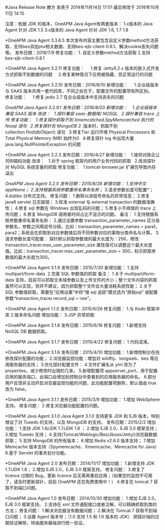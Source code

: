 #Java Release Note
滕方 发表于 2014年11月14日 17:01 最后修改于 2016年10月11日 14:15 

注意：依据 JDK 的版本，OneAPM Java Agent有两套版本：
1.x版本的 Java Agent 针对 JDK 1.5
3.x版本的 Java Agent 针对 JDK 1.6, 1.7 1.8

*OneAPM Java Agent 3.3.6.5
本次发布内容主要包含自定义参数method方法获取、支持bes添加jmx相关数据、支持bes-ejb-client-0.8.1、解决cookie丢失问题等。
发布日期：2018/7/9
修复功能：
    1. 自定义参数method方法获取
    2.支持 bes-ejb-client-0.8.1

*OneAPM Java Agent 3.2.11
修复功能：
    1.修复 Jetty9.2.x 版本的嵌入式开发方式抓取不到数据的问题
    2.修复某种情况下应用被隐藏，但正常运行的问题

*OneAPM Java Agent 3.2.10
发布日期：2016/8/10
新增功能：
    1.企业级版本与 SAAS 版本共用一套代码库，不同之处在于，配置文件的配置项有所区别。    
修复功能：
    1.修复 jedis 2.7 在企业级版本中支持丢失的问题

*OneAPM Java Agent 3.2.9.1
发布日期：2016/8/03
新增功能：
    1.企业级版本兼容 SAAS 版本
改进：
    1.探针兼容 saas-数据库/ NOSQL
    2.探针兼容 trace 上传
修复功能：
    1.修复探针抓取不到 Xmemcatched,SpyMemcatched 执行的 Nosql 语句
    2.修复探针在 MongoDB 2.* 版本时，抓取不到 collection.find(dbObject) 语句
    3.修复Tier 运行环境 Physical Processors 和 Total Physical Memory (MB) 始终为0
    4.修复探针 log 中出现大量 java.lang.NullPointerException 的问题

*OneAPM Java Agent 3.2.3
发布日期：2016/4/27
新增功能：
    1.提供对政企公司BI插码功能
改进：
    1.对于 spring 框架内的用户业务代码的抓取
    2.改进探针对 MySQL 系统变量的抓取
修复功能：
    1.tomcat-broswer.jar 扩展包导致内存溢出

*OneAPM Java Agent 3.2.0
发布日期：2015/8/28
新增功能：
    1.支持中文 appName；
	2.支持根据系统参数重命名事务名称*；
	3.请求参数长度可配置*；
	4.dubbo 分布式支持。
修复问题：
	1.删除以进程号命名的异常信息；
	2.修复 java8 servlet 日志报错；
	3.校准 external 与 external transaction 的数据准确性；
	4.修复 sql 参数在 Windows 出现乱码的问题；
	5.修复小于阀值的 trace 上传问题；
	6.修复 MongoDB 调用者时间占比不显示的问题。
备注：
	1.支持根据系统参数重命名事务名称：
	2.通过设置参数 transaction_parameter_names 区分各参数名，参数之间用逗号分隔，比如：transaction_parameter_names = para1， para2；系统会在抓取到对应参数值后将不同参数对应的事物分类命名与计算。
	3.请求参数长度可配置：
	探针默认抓取参数值的最大长度为：256，修改 transaction_tracer.max_user_parameter_size 属性值可以调整这个最大长度值。比如：transaction_tracer.max_user_parameter_size = 300，标示抓取参数值的最大长度为300。

*OneAPM Java Agent 3.1.9
发布日期：2015/7/30
新增功能：
	1.支持 multipart/form-data 
	2.完善 SQL 参数值的抓取
备注：
	1.关于 multipart/form-data 支持，目前可以抓取文本域参数以及上传文件的大小；整个文件内容的抓取虽然可以实现，但并不建议，因为抓取整个文件会大量消耗系统性能；
	2.关于 SQL 参数值抓取，需要在“应用设置”中将“慢 sql 追踪”模式选为“原始sql” 或配置参数“transaction_tracer.record_sql = raw”。

*OneAPM Java Agent 1.1.0
发布日期：2015/6/26
修复问题：
	1.与 Kodo 框架冲突
	2.版本命名问题
增加功能：
	3.JSP 异常抓取

*OneAPM Java Agent 3.1.8
发布日期：2015/6/18
修复问题：
	1.新增支持 NoSQL DB 数据抓取。

*OneAPM Java Agent 3.1.7
发布日期：2015/4/22
修复问题：
	1.代码混淆。

*OneAPM Java Agent 3.1.6
发布日期：2015/4/10
增加功能：
	1.新增控制台在线修改探针配置的功能；
	2.浏览器监控功能：增加对 wildfly、tongweb、bes 等应用服务器的支持；
	3.优化探针配置文件：
	4.文件扩展名从 yml 改为了 properties，减少修改时出错的几率。
	5.新增配置项 appserver_port，用于配置应用的服务端口，此端口会增加到控制台中查看到的应用服务器的命名。
	6.部分用户反馈非主动开启浏览器监控功能的问题，此功能配置项删除，默认值由 true 改为 false。

*OneAPM Java Agent 3.1.1
发布日期：2015/3/9
增加功能：
	1.增加 WebSphere 支持。
修复问题：
	2.修复浏览器功能配置的问题。

*OneAPM Java Agent 3.1.0
Java Agent 3.1.0 支持更多 JDK 和 EJB 版本，特别增设了对 Tuxedo 的支持，以及 MongoDB 的支持。
发布日期：2015/2/2
增加功能：
	1.支持 JDK 1.6/JDK 1.7/JDK 1.8 ；
	2.增加 EJB 2.0，EJB 3.0 框架支持；
	3.增加 Tuxedo 支持；
	4.支持(Tomcat/Weblogic/Bes/Jboss/Jetty/)浏览器数据抓取；
	5.支持 MongoDB 的所有版本；
	6.增加 Redis v2.6.0 版本支持；
	7.增加 Memcache 版本支持（Spymemcache、Xmemcache、Memcache for Java）
	8.基于 Servlet 的事务划分功能。

*OneAPM Java Agent 2.0
发布日期：2014/11/17
增加功能：
	1.新增支持 JDK 1.7/JDK 1.8；
	2.增加 EJB 2.0，EJB 3.0 框架支持。
修复问题：
	3.修复了 licence 过期的 Bug，更新 licence 后无需再重启应用；（如果您的监控不可用了，请及时更新探针，目前 OneAPM 还在免费使用中！）
	4.修复在 tomcat 7 获取不到端口问题。

*OneAPM Java Agent 1.0
发布日期：2014/10/30
增加功能：
	1.增加 EJB 2.0，EJB 3.0 框架支持。
	2.支持在 xml 文件通配接口或者注解，可以精确抓取到类的方法；
修复问题：
	1.解决浏览器没有数据问题；
	2.解决在 Tomcat 7 获取不到端口问题；
	3.设置 Agent 版本号；（1.0 支持 1.5 和 1.6 版本的 JDK）
把探针端的过期验证解除，转由服务器端进行统一验证。